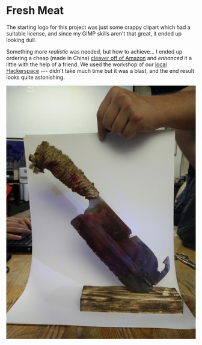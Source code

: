 # Fresh Meat

The starting logo for this project was just some crappy clipart which had a
suitable license, and since my GIMP skills aren't that great, it ended up
looking dull.

Something more *realistic* was needed, but how to achieve... I ended up
ordering a cheap (made in China) [cleaver off of Amazon][1] and *enhanced* it a
little with the help of a friend. We used the workshop of our [local
Hackerspace][2] --- didn't take much time but it was a blast, and the end
result looks quite astonishing.

![Cleaver](gfx/cleaver_picture.jpg)


[1]: <https://www.amazon.de/dp/B00GAZRZHA>
[2]: <https://it-syndikat.org/>
